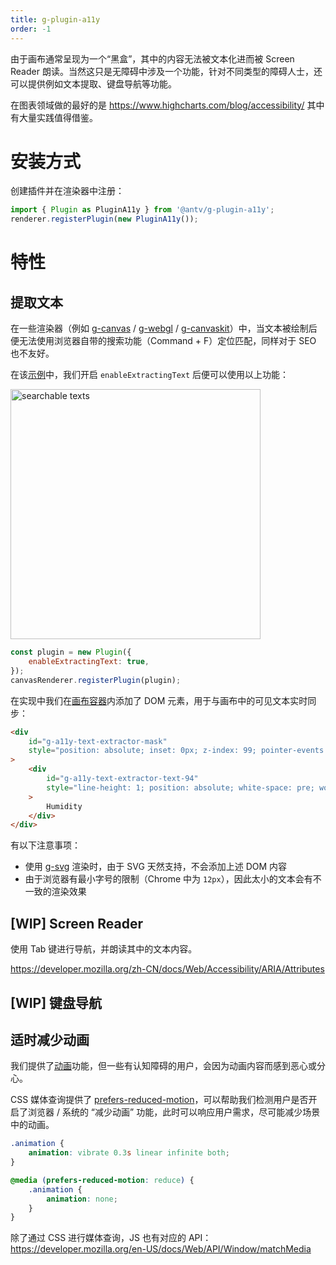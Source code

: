 ```yaml
---
title: g-plugin-a11y
order: -1
---
```


由于画布通常呈现为一个“黑盒”，其中的内容无法被文本化进而被 Screen Reader 朗读。当然这只是无障碍中涉及一个功能，针对不同类型的障碍人士，还可以提供例如文本提取、键盘导航等功能。

在图表领域做的最好的是 https://www.highcharts.com/blog/accessibility/ 其中有大量实践值得借鉴。

# 安装方式

创建插件并在渲染器中注册：

```js
import { Plugin as PluginA11y } from '@antv/g-plugin-a11y';
renderer.registerPlugin(new PluginA11y());
```

# 特性

## 提取文本

在一些渲染器（例如 [g-canvas](/zh/docs/api/renderer/canvas) / [g-webgl](/zh/docs/api/renderer/webgl) / [g-canvaskit](/zh/docs/api/renderer/canvaskit)）中，当文本被绘制后便无法使用浏览器自带的搜索功能（Command + F）定位匹配，同样对于 SEO 也不友好。

在该[示例](/zh/examples/plugins#a11y-text-extractor)中，我们开启 `enableExtractingText` 后便可以使用以上功能：

<img src="https://gw.alipayobjects.com/mdn/rms_6ae20b/afts/img/A*NKFsSYYofj4AAAAAAAAAAAAAARQnAQ" width="400" alt="searchable texts">

```js
const plugin = new Plugin({
    enableExtractingText: true,
});
canvasRenderer.registerPlugin(plugin);
```

在实现中我们在[画布容器](/zh/docs/api/canvas#container)内添加了 DOM 元素，用于与画布中的可见文本实时同步：

```html
<div
    id="g-a11y-text-extractor-mask"
    style="position: absolute; inset: 0px; z-index: 99; pointer-events: none; user-select: none; overflow: hidden;"
>
    <div
        id="g-a11y-text-extractor-text-94"
        style="line-height: 1; position: absolute; white-space: pre; word-break: keep-all; color: transparent !important; transform-origin: 0px 0px; transform: translate(0px, 0px) translate(-50%, -100%) matrix3d(1, 0, 0, 0, 0, 1, 0, 0, 0, 0, 1, 0, 320, 350, 0, 1); font-size: 10px; font-family: sans-serif;"
    >
        Humidity
    </div>
</div>
```

有以下注意事项：

-   使用 [g-svg](/zh/docs/api/renderer/svg) 渲染时，由于 SVG 天然支持，不会添加上述 DOM 内容
-   由于浏览器有最小字号的限制（Chrome 中为 `12px`），因此太小的文本会有不一致的渲染效果

## [WIP] Screen Reader

使用 Tab 键进行导航，并朗读其中的文本内容。

https://developer.mozilla.org/zh-CN/docs/Web/Accessibility/ARIA/Attributes

## [WIP] 键盘导航

## 适时减少动画

我们提供了[动画](/zh/docs/api/animation)功能，但一些有认知障碍的用户，会因为动画内容而感到恶心或分心。

CSS 媒体查询提供了 [prefers-reduced-motion](https://developer.mozilla.org/en-US/docs/Web/CSS/@media/prefers-reduced-motion)，可以帮助我们检测用户是否开启了浏览器 / 系统的 “减少动画” 功能，此时可以响应用户需求，尽可能减少场景中的动画。

```css
.animation {
    animation: vibrate 0.3s linear infinite both;
}

@media (prefers-reduced-motion: reduce) {
    .animation {
        animation: none;
    }
}
```

除了通过 CSS 进行媒体查询，JS 也有对应的 API： https://developer.mozilla.org/en-US/docs/Web/API/Window/matchMedia
